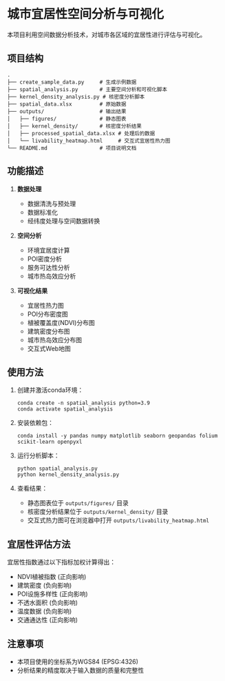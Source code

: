# 城市宜居性空间分析与可视化

本项目利用空间数据分析技术，对城市各区域的宜居性进行评估与可视化。

## 项目结构

```
.
├── create_sample_data.py     # 生成示例数据
├── spatial_analysis.py       # 主要空间分析和可视化脚本
├── kernel_density_analysis.py # 核密度分析脚本
├── spatial_data.xlsx         # 原始数据
├── outputs/                  # 输出结果
│   ├── figures/              # 静态图表
│   ├── kernel_density/       # 核密度分析结果
│   ├── processed_spatial_data.xlsx # 处理后的数据
│   └── livability_heatmap.html     # 交互式宜居性热力图
└── README.md                 # 项目说明文档
```

## 功能描述

1. **数据处理**
   - 数据清洗与预处理
   - 数据标准化
   - 经纬度处理与空间数据转换

2. **空间分析**
   - 环境宜居度计算
   - POI密度分析
   - 服务可达性分析
   - 城市热岛效应分析

3. **可视化结果**
   - 宜居性热力图
   - POI分布密度图
   - 植被覆盖度(NDVI)分布图
   - 建筑密度分布图
   - 城市热岛效应分布图
   - 交互式Web地图

## 使用方法

1. 创建并激活conda环境：
   ```
   conda create -n spatial_analysis python=3.9
   conda activate spatial_analysis
   ```

2. 安装依赖包：
   ```
   conda install -y pandas numpy matplotlib seaborn geopandas folium scikit-learn openpyxl
   ```

3. 运行分析脚本：
   ```
   python spatial_analysis.py
   python kernel_density_analysis.py
   ```

4. 查看结果：
   - 静态图表位于 `outputs/figures/` 目录
   - 核密度分析结果位于 `outputs/kernel_density/` 目录
   - 交互式热力图可在浏览器中打开 `outputs/livability_heatmap.html`

## 宜居性评估方法

宜居性指数通过以下指标加权计算得出：

- NDVI植被指数 (正向影响)
- 建筑密度 (负向影响)
- POI设施多样性 (正向影响)
- 不透水面积 (负向影响)
- 温度数据 (负向影响)
- 交通通达性 (正向影响)

## 注意事项

- 本项目使用的坐标系为WGS84 (EPSG:4326)
- 分析结果的精度取决于输入数据的质量和完整性 